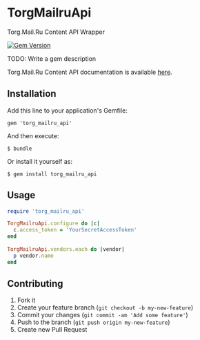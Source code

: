 # TorgMailruApi

Torg.Mail.Ru Content API Wrapper

[![Gem Version](https://badge.fury.io/rb/torg_mailru_api.png)](http://badge.fury.io/rb/torg_mailru_api)

TODO: Write a gem description

Torg.Mail.Ru Content API documentation is available [here](http://torg.mail.ru/info/217/).

## Installation

Add this line to your application's Gemfile:

    gem 'torg_mailru_api'

And then execute:

    $ bundle

Or install it yourself as:

    $ gem install torg_mailru_api

## Usage

``` ruby
require 'torg_mailru_api'

TorgMailruApi.configure do |c|
  c.access_token = 'YourSecretAccessToken'
end
    
TorgMailruApi.vendors.each do |vendor|
  p vendor.name
end
```

## Contributing

1. Fork it
2. Create your feature branch (`git checkout -b my-new-feature`)
3. Commit your changes (`git commit -am 'Add some feature'`)
4. Push to the branch (`git push origin my-new-feature`)
5. Create new Pull Request
